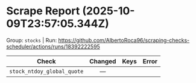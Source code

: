 # Scrape Report (2025-10-09T23:57:05.344Z)

Group: `stocks`  |  Run: https://github.com/AlbertoRoca96/scraping-checks-scheduler/actions/runs/18392222595

| Check | Changed | Keys | Error |
|---|:---:|:--|:--|
| `stock_ntdoy_global_quote` | — |  |  |
